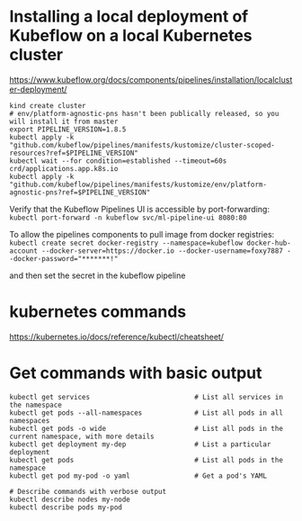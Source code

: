 # Installing a local deployment of Kubeflow on a local Kubernetes cluster
https://www.kubeflow.org/docs/components/pipelines/installation/localcluster-deployment/
```
kind create cluster
# env/platform-agnostic-pns hasn't been publically released, so you will install it from master
export PIPELINE_VERSION=1.8.5
kubectl apply -k "github.com/kubeflow/pipelines/manifests/kustomize/cluster-scoped-resources?ref=$PIPELINE_VERSION"
kubectl wait --for condition=established --timeout=60s crd/applications.app.k8s.io
kubectl apply -k "github.com/kubeflow/pipelines/manifests/kustomize/env/platform-agnostic-pns?ref=$PIPELINE_VERSION"
```

Verify that the Kubeflow Pipelines UI is accessible by port-forwarding:
```kubectl port-forward -n kubeflow svc/ml-pipeline-ui 8080:80```

To allow the pipelines components to pull image from docker registries:
```kubectl create secret docker-registry --namespace=kubeflow docker-hub-account --docker-server=https://docker.io --docker-username=foxy7887 --docker-password="*******!"```

and then set the secret in the kubeflow pipeline

# kubernetes commands
https://kubernetes.io/docs/reference/kubectl/cheatsheet/


# Get commands with basic output
```
kubectl get services                          # List all services in the namespace
kubectl get pods --all-namespaces             # List all pods in all namespaces
kubectl get pods -o wide                      # List all pods in the current namespace, with more details
kubectl get deployment my-dep                 # List a particular deployment
kubectl get pods                              # List all pods in the namespace
kubectl get pod my-pod -o yaml                # Get a pod's YAML

# Describe commands with verbose output
kubectl describe nodes my-node
kubectl describe pods my-pod
```
